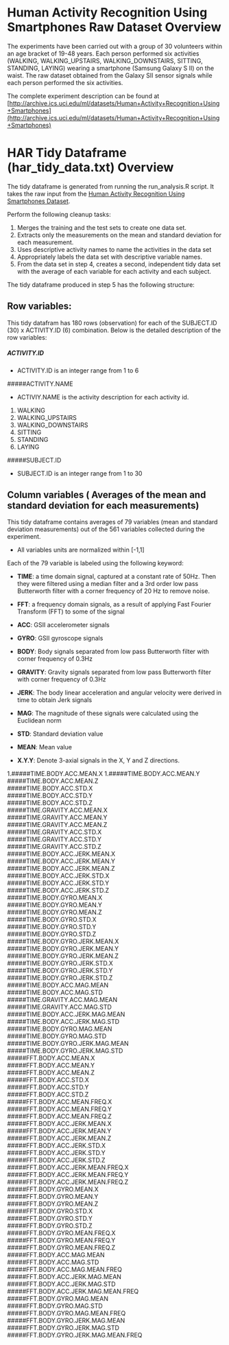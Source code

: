# Human Activity Recognition Using Smartphones Raw Dataset Overview
The experiments have been carried out with a group of 30 volunteers within an age bracket of 19-48 years. 
Each person performed six activities (WALKING, WALKING_UPSTAIRS, WALKING_DOWNSTAIRS, SITTING, STANDING, LAYING) 
wearing a smartphone (Samsung Galaxy S II) on the waist.  The raw dataset obtained from the Galaxy SII sensor 
signals while each person performed the six activities. 

The complete experiment description can be found at [http://archive.ics.uci.edu/ml/datasets/Human+Activity+Recognition+Using+Smartphones](http://archive.ics.uci.edu/ml/datasets/Human+Activity+Recognition+Using+Smartphones)

# HAR Tidy Dataframe (har_tidy_data.txt) Overview

The tidy dataframe is generated from running the run_analysis.R script. It takes the raw input from the
[Human Activity Recognition Using Smartphones Dataset](https://d396qusza40orc.cloudfront.net/getdata%2Fprojectfiles%2FUCI%20HAR%20Dataset.zip).

Perform the following cleanup tasks:

1. Merges the training and the test sets to create one data set.
2. Extracts only the measurements on the mean and standard deviation for each measurement. 
3. Uses descriptive activity names to name the activities in the data set
4. Appropriately labels the data set with descriptive variable names. 
5. From the data set in step 4, creates a second, independent tidy data set with the average of each variable for each activity and each subject.

The tidy dataframe produced in step 5 has the following structure:

## Row variables:

This tidy datafram has 180 rows (observation) for each of the SUBJECT.ID (30) x ACTIVITY.ID (6) combination.
Below is the detailed description of the row variables:

##### ACTIVITY.ID

* ACTIVITY.ID is an integer range from 1 to 6

#####ACTIVITY.NAME

* ACTIVIY.NAME is the activity description for each activity id.

1. WALKING
2. WALKING_UPSTAIRS
3. WALKING_DOWNSTAIRS
4. SITTING
5. STANDING
6. LAYING

#####SUBJECT.ID

* SUBJECT.ID is an integer range from 1 to 30

## Column variables ( Averages of the mean and standard deviation for each measurements)

This tidy dataframe contains averages of 79 variables (mean and standard deviation measurements)
out of the 561 variables collected during the experiment.  

* All variables units are normalized within [-1,1]

Each of the 79 variable is labeled using the following keyword:

* **TIME**: a time domain signal, captured at a constant rate of 50Hz. Then they were filtered using a median 
filter and a 3rd order low pass Butterworth filter with a corner frequency of 20 Hz to remove noise.

* **FFT**: a frequency domain signals, as a result of applying Fast Fourier Transform (FFT) to some of the signal

* **ACC**: GSII accelerometer signals

* **GYRO**: GSII gyroscope signals

* **BODY**: Body signals separated from low pass Butterworth filter with corner frequency of 0.3Hz

* **GRAVITY**: Gravity signals separated from low pass Butterworth filter with corner frequency of 0.3Hz

* **JERK**: The body linear acceleration and angular velocity were derived in time to obtain Jerk signals

* **MAG**: The magnitude of these signals were calculated using the Euclidean norm

* **STD**: Standard deviation value 

* **MEAN**: Mean value

* **X.Y.Y**: Denote 3-axial signals in the X, Y and Z directions.

1.#####TIME.BODY.ACC.MEAN.X
1.#####TIME.BODY.ACC.MEAN.Y             
#####TIME.BODY.ACC.MEAN.Z            
#####TIME.BODY.ACC.STD.X              
#####TIME.BODY.ACC.STD.Y             
#####TIME.BODY.ACC.STD.Z              
#####TIME.GRAVITY.ACC.MEAN.X          
#####TIME.GRAVITY.ACC.MEAN.Y          
#####TIME.GRAVITY.ACC.MEAN.Z         
#####TIME.GRAVITY.ACC.STD.X           
#####TIME.GRAVITY.ACC.STD.Y           
#####TIME.GRAVITY.ACC.STD.Z           
#####TIME.BODY.ACC.JERK.MEAN.X       
#####TIME.BODY.ACC.JERK.MEAN.Y        
#####TIME.BODY.ACC.JERK.MEAN.Z        
#####TIME.BODY.ACC.JERK.STD.X         
#####TIME.BODY.ACC.JERK.STD.Y        
#####TIME.BODY.ACC.JERK.STD.Z         
#####TIME.BODY.GYRO.MEAN.X            
#####TIME.BODY.GYRO.MEAN.Y            
#####TIME.BODY.GYRO.MEAN.Z           
#####TIME.BODY.GYRO.STD.X             
#####TIME.BODY.GYRO.STD.Y             
#####TIME.BODY.GYRO.STD.Z             
#####TIME.BODY.GYRO.JERK.MEAN.X      
#####TIME.BODY.GYRO.JERK.MEAN.Y      
#####TIME.BODY.GYRO.JERK.MEAN.Z       
#####TIME.BODY.GYRO.JERK.STD.X        
#####TIME.BODY.GYRO.JERK.STD.Y       
#####TIME.BODY.GYRO.JERK.STD.Z        
#####TIME.BODY.ACC.MAG.MEAN           
#####TIME.BODY.ACC.MAG.STD            
#####TIME.GRAVITY.ACC.MAG.MEAN       
#####TIME.GRAVITY.ACC.MAG.STD         
#####TIME.BODY.ACC.JERK.MAG.MEAN      
#####TIME.BODY.ACC.JERK.MAG.STD       
#####TIME.BODY.GYRO.MAG.MEAN         
#####TIME.BODY.GYRO.MAG.STD           
#####TIME.BODY.GYRO.JERK.MAG.MEAN     
#####TIME.BODY.GYRO.JERK.MAG.STD      
#####FFT.BODY.ACC.MEAN.X             
#####FFT.BODY.ACC.MEAN.Y              
#####FFT.BODY.ACC.MEAN.Z              
#####FFT.BODY.ACC.STD.X               
#####FFT.BODY.ACC.STD.Y              
#####FFT.BODY.ACC.STD.Z               
#####FFT.BODY.ACC.MEAN.FREQ.X         
#####FFT.BODY.ACC.MEAN.FREQ.Y        
#####FFT.BODY.ACC.MEAN.FREQ.Z        
#####FFT.BODY.ACC.JERK.MEAN.X         
#####FFT.BODY.ACC.JERK.MEAN.Y         
#####FFT.BODY.ACC.JERK.MEAN.Z         
#####FFT.BODY.ACC.JERK.STD.X         
#####FFT.BODY.ACC.JERK.STD.Y          
#####FFT.BODY.ACC.JERK.STD.Z         
#####FFT.BODY.ACC.JERK.MEAN.FREQ.X    
#####FFT.BODY.ACC.JERK.MEAN.FREQ.Y   
#####FFT.BODY.ACC.JERK.MEAN.FREQ.Z    
#####FFT.BODY.GYRO.MEAN.X             
#####FFT.BODY.GYRO.MEAN.Y             
#####FFT.BODY.GYRO.MEAN.Z            
#####FFT.BODY.GYRO.STD.X              
#####FFT.BODY.GYRO.STD.Y              
#####FFT.BODY.GYRO.STD.Z              
#####FFT.BODY.GYRO.MEAN.FREQ.X       
#####FFT.BODY.GYRO.MEAN.FREQ.Y        
#####FFT.BODY.GYRO.MEAN.FREQ.Z        
#####FFT.BODY.ACC.MAG.MEAN            
#####FFT.BODY.ACC.MAG.STD            
#####FFT.BODY.ACC.MAG.MEAN.FREQ       
#####FFT.BODY.ACC.JERK.MAG.MEAN       
#####FFT.BODY.ACC.JERK.MAG.STD        
#####FFT.BODY.ACC.JERK.MAG.MEAN.FREQ 
#####FFT.BODY.GYRO.MAG.MEAN           
#####FFT.BODY.GYRO.MAG.STD            
#####FFT.BODY.GYRO.MAG.MEAN.FREQ      
#####FFT.BODY.GYRO.JERK.MAG.MEAN     
#####FFT.BODY.GYRO.JERK.MAG.STD       
#####FFT.BODY.GYRO.JERK.MAG.MEAN.FREQ